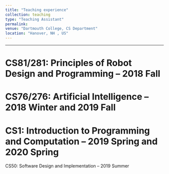 ```yaml
---
title: "Teaching experience"
collection: teaching
type: "Teaching Assistant"
permalink: 
venue: "Dartmouth College, CS Department"
location: "Hanover, NH , US"
---
```


---


CS81/281: Principles of Robot Design and Programming – 2018 Fall
======

CS76/276: Artificial Intelligence – 2018 Winter and 2019 Fall
======

CS1: Introduction to Programming and Computation – 2019 Spring and 2020 Spring 
======

CS50: Software Design and Implementation – 2019 Summer


